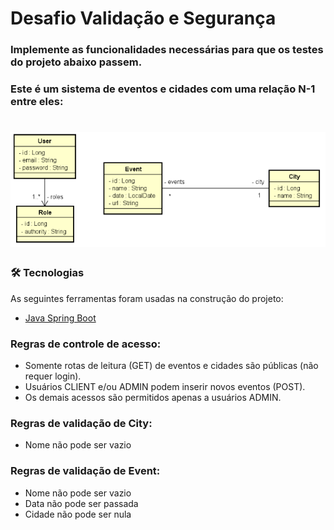 # Desafio Validação e Segurança

### Implemente as funcionalidades necessárias para que os testes do projeto abaixo passem.

### Este é um sistema de eventos e cidades com uma relação N-1 entre eles:
<h1 align="left">
  <img alt="NextLevelWeek" title="#NextLevelWeek" src="./assets/diagrama.png" />
</h1>

### 🛠 Tecnologias

As seguintes ferramentas foram usadas na construção do projeto:

- [Java Spring Boot](https://spring.io/)

### Regras de controle de acesso:
- Somente rotas de leitura (GET) de eventos e cidades são públicas (não requer login).
- Usuários CLIENT e/ou ADMIN podem inserir novos eventos (POST).
- Os demais acessos são permitidos apenas a usuários ADMIN.

### Regras de validação de City:
 - Nome não pode ser vazio

### Regras de validação de Event:
- Nome não pode ser vazio
- Data não pode ser passada
- Cidade não pode ser nula

